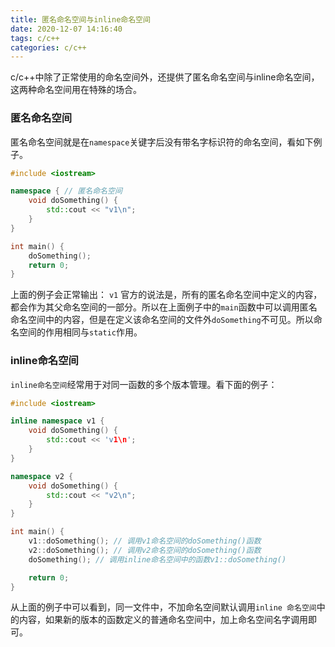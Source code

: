 ```yaml
---
title: 匿名命名空间与inline命名空间
date: 2020-12-07 14:16:40
tags: c/c++
categories: c/c++
---
```

c/c++中除了正常使用的命名空间外，还提供了匿名命名空间与inline命名空间，这两种命名空间用在特殊的场合。
### 匿名命名空间
匿名命名空间就是在`namespace`关键字后没有带名字标识符的命名空间，看如下例子。
<!-- more -->
```c++
#include <iostream>

namespace { // 匿名命名空间
    void doSomething() {
        std::cout << "v1\n";
    }
}

int main() {
    doSomething();
    return 0;
}
```
上面的例子会正常输出：
`v1`
官方的说法是，所有的匿名命名空间中定义的内容，都会作为其父命名空间的一部分。所以在上面例子中的`main`函数中可以调用匿名命名空间中的内容，但是在定义该命名空间的文件外`doSomething`不可见。所以命名空间的作用相同与`static`作用。

### inline命名空间
`inline命名空间`经常用于对同一函数的多个版本管理。看下面的例子：
```c++
#include <iostream>

inline namespace v1 {
    void doSomething() {
        std::cout << 'v1\n';
    }
}

namespace v2 {
    void doSomething() {
        std::cout << "v2\n";
    }
}

int main() {
    v1::doSomething(); // 调用v1命名空间的doSomething()函数
    v2::doSomething(); // 调用v2命名空间的doSomething()函数
    doSomething(); // 调用inline命名空间中的函数v1::doSomething()

    return 0;
}
```
从上面的例子中可以看到，同一文件中，不加命名空间默认调用`inline 命名空间`中的内容，如果新的版本的函数定义的普通命名空间中，加上命名空间名字调用即可。